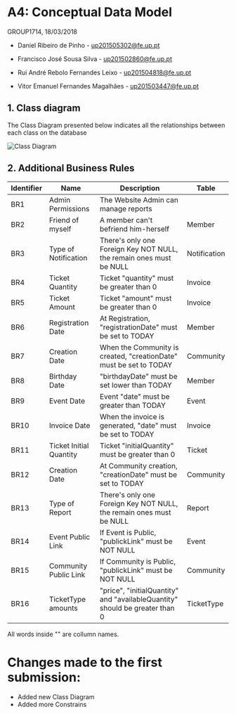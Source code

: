 # A4: Conceptual Data Model
 
 GROUP1714, 18/03/2018 

* Daniel Ribeiro de Pinho - up201505302@fe.up.pt 

* Francisco José Sousa Silva - up201502860@fe.up.pt 

* Rui André Rebolo Fernandes Leixo - up201504818@fe.up.pt 

* Vitor Emanuel Fernandes Magalhães - up201503447@fe.up.pt 


## 1. Class diagram

The Class Diagram presented below indicates all the relationships between each class on the database
 
![Class Diagram](https://raw.githubusercontent.com/LastLombax/lbaw1714/master/Class%20Model.bmp?token=AYlAMcO4nBof7E9Jt9wRWEoE79s4Bhddks5avSnAwA%3D%3D)
 
## 2. Additional Business Rules
 
| Identifier | Name              | Description                           | Table |
|------------|-------------------|---------------------------------------|-------|
| BR1 | Admin Permissions | The Website Admin can manage reports  | 
| BR2 | Friend of myself        | A member can't befriend him-herself                                 | Member       |
| BR3 | Type of Notification    | There's only one Foreign Key NOT NULL, the remain ones must be NULL | Notification |
| BR4 | Ticket Quantity         | Ticket "quantity" must be greater than 0                              | Invoice      |
| BR5 | Ticket Amount         | Ticket "amount" must be greater than 0                              | Invoice      |
| BR6 | Registration Date       | At Registration, "registrationDate" must be set to TODAY              | Member       |
| BR7 | Creation Date            | When the Community is created, "creationDate" must be set to TODAY            | Community |
| BR8 | Birthday Date            | "birthdayDate"  must be set lower than TODAY          | Member |
| BR9 | Event Date            |     Event "date" must be greater than TODAY        | Event |
| BR10 | Invoice Date            | When the invoice is generated, "date" must be set to TODAY            | Invoice      |
| BR11 | Ticket Initial Quantity | Ticket "initialQuantity" must be greater than 0                      | Ticket       |
| BR12 | Creation Date           | At Community creation, "creationDate" must be set to TODAY            | Community    |
| BR13 | Type of Report    | There's only one Foreign Key NOT NULL, the remain ones must be NULL | Report |
| BR14 | Event Public Link    | If Event is Public, "publickLink" must be NOT NULL | Event |
| BR15 | Community Public Link    | If Community is Public, "publickLink" must be NOT NULL | Community |
| BR16 | TicketType amounts    | "price", "initialQuantity" and "availableQuantity" should be greater than 0 | TicketType  |


All words inside "" are collumn names.



# Changes made to the first submission:

* Added new Class Diagram
* Added more Constrains
